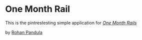 # One Month Rail
This is the pintrestesting simple application for  [*One Month Rails*](http://onemonthrails.com)

by [Rohan Pandula](facebook.com/rohanpandula)